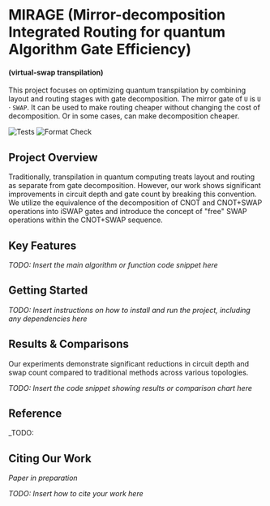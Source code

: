 # MIRAGE (Mirror-decomposition Integrated Routing for quantum Algorithm Gate Efficiency)

#### (virtual-swap transpilation)

This project focuses on optimizing quantum transpilation by combining layout and routing stages with gate decomposition. The mirror gate of $\texttt{U}$ is $\texttt{U} \cdot \texttt{SWAP}$. It can be used to make routing cheaper without changing the cost of decomposition. Or in some cases, can make decomposition cheaper.

![Tests](https://github.com/Pitt-JonesLab/mirror-gates/actions/workflows/tests.yml/badge.svg?branch=main)
![Format Check](https://github.com/Pitt-JonesLab/mirror-gates/actions/workflows/format-check.yml/badge.svg?branch=main)

## Project Overview

Traditionally, transpilation in quantum computing treats layout and routing as separate from gate decomposition. However, our work shows significant improvements in circuit depth and gate count by breaking this convention. We utilize the equivalence of the decomposition of CNOT and CNOT+SWAP operations into iSWAP gates and introduce the concept of "free" SWAP operations within the CNOT+SWAP sequence.

## Key Features

_TODO: Insert the main algorithm or function code snippet here_

## Getting Started

_TODO: Insert instructions on how to install and run the project, including any dependencies here_

## Results & Comparisons

Our experiments demonstrate significant reductions in circuit depth and swap count compared to traditional methods across various topologies.

_TODO: Insert the code snippet showing results or comparison chart here_

## Reference

\_TODO:

## Citing Our Work

_Paper in preparation_

_TODO: Insert how to cite your work here_
